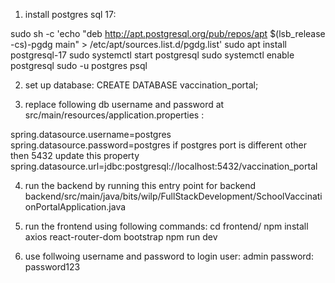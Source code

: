 1. install postgres sql 17: 

sudo sh -c 'echo "deb http://apt.postgresql.org/pub/repos/apt $(lsb_release -cs)-pgdg main" > /etc/apt/sources.list.d/pgdg.list'
sudo apt install postgresql-17
sudo systemctl start postgresql
sudo systemctl enable postgresql
sudo -u postgres psql

2. set up database:
CREATE DATABASE vaccination_portal; 

3. replace following db username and password at src/main/resources/application.properties :

spring.datasource.username=postgres
spring.datasource.password=postgres
if postgres port is different other then 5432 update this property spring.datasource.url=jdbc:postgresql://localhost:5432/vaccination_portal

4. run the backend by running this entry point for backend 
backend/src/main/java/bits/wilp/FullStackDevelopment/SchoolVaccinationPortalApplication.java

5. run the frontend using following commands: 
cd frontend/
npm install axios react-router-dom bootstrap
npm run dev

6. use follwoing username and password to login
user: admin
password: password123
